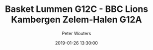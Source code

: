 ---
layout: album
title: Basket Lummen G12C - BBC Lions Kambergen Zelem-Halen G12A
description: Competitie wedstrijd tussen Basket Lummen G12C en BBC Lions Kambergen Zelem-Halen G12A.
date: 2019-01-26 13:30:00
cover: /albums/2019-01-26-Basket-Lummen-G12C-BBC-Lion-Kambergen-Zelem-Halen-G12A/thumbnails/DSC_0358.jpg
author: Peter Wouters
pagination: 
  enabled: true
  images: true
  imageLayout: image
  itemsPerPage: 128
---